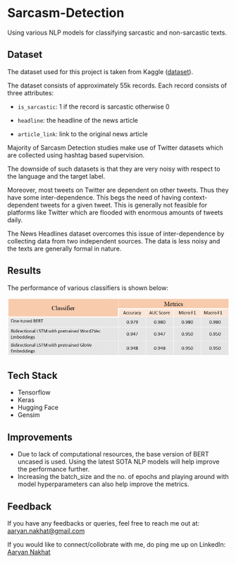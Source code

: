 # Sarcasm-Detection

Using various NLP models for classifying sarcastic and non-sarcastic texts.


## Dataset

The dataset used for this project is taken from Kaggle (<a href = "https://www.kaggle.com/datasets/rmisra/news-headlines-dataset-for-sarcasm-detection">dataset</a>).

The dataset consists of approximately 55k records. Each record consists of three attributes:

* ```is_sarcastic```: 1 if the record is sarcastic otherwise 0

* ```headline```: the headline of the news article

* ```article_link```: link to the original news article



Majority of Sarcasm Detection studies make use of Twitter datasets which are collected using hashtag based supervision.

The downside of such datasets is that they are very noisy with respect to the language and the target label. 

Moreover, most tweets on Twitter are dependent on other tweets. Thus they have some inter-dependence. This begs the need of having context-dependent tweets for a given tweet. This is generally not feasible for platforms like Twitter which are flooded with enormous amounts of tweets daily.

The News Headlines dataset overcomes this issue of inter-dependence by collecting data from two independent sources. The data is less noisy and the texts are generally formal in nature.


## Results

The performance of various classifiers is shown below:

![](miscellaneous/results_table.png)


## Tech Stack

* Tensorflow
* Keras
* Hugging Face
* Gensim 

## Improvements

* Due to lack of computational resources, the base version of BERT uncased is used. Using the latest SOTA NLP models will help improve the performance further.
* Increasing the batch_size and the no. of epochs and playing around with model hyperparameters can also help improve the metrics.


## Feedback

If you have any feedbacks or queries, feel free to reach me out at: aaryan.nakhat@gmail.com

If you would like to connect/collobrate with me, do ping me up on Linkedln: <a href = "https://www.linkedin.com/in/aaryan-nak" target="_blank">Aaryan Nakhat</a>
